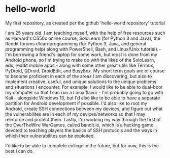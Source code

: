 # hello-world
My first repository, as created per the github 'hello-world repository' tutorial


I am 25 years old. I am teaching myself, with the help of free resources such as Harvard's CS50x online course, SoloLearn (for Python 3 and Java), the Reddit forums r/learnprogramming (for Python 3, Java, and general programming help) along with PowerShell, Bash, and Linux/Unix tutorials - I'm borrowing a friend's laptop for some work, but most is done from my Android phone, so I'm trying to make do with the likes of the SoloLearn, edx, reddit mobile apps - along with some other great utils like Termux, PyDroid, QDroid, DroidEdit, and BusyBox. My short term goals are of course to become proficient in each of the areas I am discovering, but also to implement creative, useful, and unique solutions to the unique problems and situations I encounter. For example, I would like to be able to dual-boot my computer so that I can run a Linux flavor - I'm probably going to go with Kali - alongside Windows 10, but I'd also like to be able to have a separate partition for Android development if possible. I'd also like to root my Android, create SSH connections between my devices, and figure out what the vulnerabilites are in each of my devices/networks so that I may reinforce and protect them. Lastly, I'm working my way through the first of the OverTheWire WarGames, called bandit.io, which is a hacking game devoted to teaching players the basics of SSH protocols and the ways in which their vulnerabilites can be exploited. 

I'd like to be able to complete college in the future, but for now, this is the best I can do.
